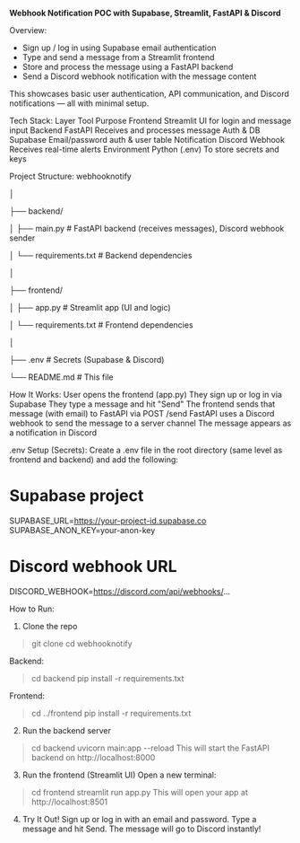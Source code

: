 **Webhook Notification POC with Supabase, Streamlit, FastAPI & Discord**

Overview:
* Sign up / log in using Supabase email authentication
* Type and send a message from a Streamlit frontend
* Store and process the message using a FastAPI backend
* Send a Discord webhook notification with the message content

This showcases basic user authentication, API communication, and Discord notifications — all with minimal setup.

Tech Stack:
Layer	           Tool	                    Purpose
Frontend	       Streamlit	              UI for login and message input
Backend	         FastAPI	                Receives and processes message
Auth & DB	       Supabase	                Email/password auth & user table
Notification	   Discord Webhook	        Receives real-time alerts
Environment	     Python (.env)	          To store secrets and keys

Project Structure:
webhooknotify

│

├── backend/

│   ├── main.py               # FastAPI backend (receives messages), Discord webhook sender

│   └── requirements.txt      # Backend dependencies

│

├── frontend/

│   ├── app.py                # Streamlit app (UI and logic)

│   └── requirements.txt      # Frontend dependencies

│

├── .env                      # Secrets (Supabase & Discord)

└── README.md                 # This file



How It Works:
User opens the frontend (app.py)
They sign up or log in via Supabase
They type a message and hit "Send"
The frontend sends that message (with email) to FastAPI via POST /send
FastAPI uses a Discord webhook to send the message to a server channel
The message appears as a notification in Discord


.env Setup (Secrets):
Create a .env file in the root directory (same level as frontend and backend) and add the following:
# Supabase project
SUPABASE_URL=https://your-project-id.supabase.co
SUPABASE_ANON_KEY=your-anon-key

# Discord webhook URL
DISCORD_WEBHOOK=https://discord.com/api/webhooks/...


How to Run:
1. Clone the repo
>git clone <repo-url>
cd webhooknotify

Backend:
>cd backend
>pip install -r requirements.txt

Frontend:
>cd ../frontend
>pip install -r requirements.txt

2. Run the backend server
>cd backend
>uvicorn main:app --reload
This will start the FastAPI backend on http://localhost:8000

3. Run the frontend (Streamlit UI)
Open a new terminal:
>cd frontend
>streamlit run app.py
This will open your app at http://localhost:8501

4. Try It Out!
Sign up or log in with an email and password.
Type a message and hit Send.
The message will go to Discord instantly!
